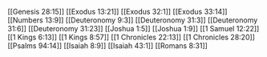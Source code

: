 [[Genesis 28:15]]
[[Exodus 13:21]]
[[Exodus 32:1]]
[[Exodus 33:14]]
[[Numbers 13:9]]
[[Deuteronomy 9:3]]
[[Deuteronomy 31:3]]
[[Deuteronomy 31:6]]
[[Deuteronomy 31:23]]
[[Joshua 1:5]]
[[Joshua 1:9]]
[[1 Samuel 12:22]]
[[1 Kings 6:13]]
[[1 Kings 8:57]]
[[1 Chronicles 22:13]]
[[1 Chronicles 28:20]]
[[Psalms 94:14]]
[[Isaiah 8:9]]
[[Isaiah 43:1]]
[[Romans 8:31]]
